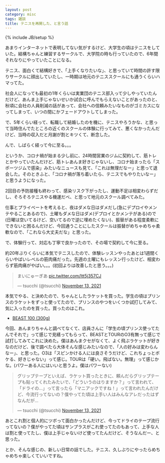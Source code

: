 ```yaml
---
layout: post
category: misc
tags: 雑談
title: テニスを再開した、と言う話
---
```

{% include JB/setup %}

あまりインターネットで表明してない気がするけど、大学生の頃はテニスをしていた。結構ちゃんと練習するサークルで、大学院の時も行っていたので、6年間それなりにやっていたことになる。

テニス、面白くて結構好きで、「上手くなりたいな」、と思っていて時間の許す限りサークルに顔出していたし、一時期は地元のテニススクールにも通うくらいハマってた。

社会人になっても最初の1年くらいは実業団のテニス部入って少しやっていたんだけど、あんま上手じゃないせいか試合に呼んでもらえないことがあったのと、秋頃に会社の人員削減の話があって、会社への信頼みたいなものがゴミカスになってしまって、いつの間にかフェードアウトしてしまった。

で、5年くらい経って、転職して結婚したのを機に、テニスやろうかな、と思って当時住んでたところの近くのスクールの体験に行ってみて、悪くなかったんだけど、当時の収入だと月謝が割とキツくて、断念した。

んで、しばらく経って今に至る。。。

というか、コロナ禍が始まる少し前に、24時間営業のジムに契約して、筋トレとかやっていたんだけど、筋トレあんま好きじゃないし、コロナ始まったら「スポーツジムで感染」みたいなニュースも見て、「これは無理だなー」と思って退会した。そのときふと、「コロナ禍が落ち着いたら、テニスでもやりたいなー」と思うようになった。

2回目の予防接種も終わって、感染リスク下がったし、運動不足は相変わらずだし、そろそろテニスやる機運だべ、と思って地元のスクール調べてみた。

仕事とプライベートを考えると、夜はダメな日はダメだし(急にデプロイやメンテやることあるので)、土曜もダメな日はダメ(デプロイとかメンテがある)ので(日曜は空いてるけど、空いてるので逆に埋めたくない)、振替がある程度柔軟にできないと困るんだけど、今回通うことにしたスクールは振替がめちゃめちゃ柔軟なので、「これなら大丈夫だな」と思った。

で、体験行って、対応も丁寧で良かったので、その場で契約して今に至る。

約20年ぶりくらいに本気でテニスしたので、体験レッスンやったあとは1週間くらいやばいレベルの筋肉痛だった。先週の土曜にもレッスン行ったけど、相変わらず筋肉痛がやばい。。。(初回よりは改善したと思う。。。)

<blockquote class="twitter-tweet"><p lang="ja" dir="ltr">まいにゅーぎあ <a href="https://t.co/ltt5j357CJ">pic.twitter.com/ltt5j357CJ</a></p>&mdash; tsucchi (@tsucchi) <a href="https://twitter.com/tsucchi/status/1459465385040748549?ref_src=twsrc%5Etfw">November 13, 2021</a></blockquote> <script async src="https://platform.twitter.com/widgets.js" charset="utf-8"></script>

本気でやる、と決めたので、ちゃんとしたラケットを買った。学生の頃はプリンスのラケットをずっと使ってたので、プリンスのやつをいくつか試打してみて、気に入ったのを買った。買ったのはこれ。

+ [BEAST 100 (300g)](https://princetennis.jp/product/7tj099)

今回、あんまりちゃんと調べてなくて、店員さんに「学生の頃プリンス使ってたんでそれで」って感じで見繕ってもらって、BEASTとTOURのO3有無って感じで試打してみてこれに決めた。僕はあんまクセがなくて、よく飛ぶラケットが好きなのだけど、後で調べたら大体そんな感じみたいなので、「人の好みは変わらんなー」、と思った。O3は「スピンかける人には良さそうだけど、これちょっとボケる、好きじゃない」って感じ。TOURは「硬い。飛ばない。無理」って感じかな。(パワーある人にはいいと思うよ。僕はパワーない)

<blockquote class="twitter-tweet"><p lang="ja" dir="ltr">グリップテープといえば、ラケット買ったときに、頼んだらグリップテープも貼ってくれたみたいで、「どういうのはりますか？」って言われて、「ドライの...」って言ったら「マニアックですね！」って言われたんだけど、今流行ってないの？僕やってた頃は上手い人はみんなアレだったはずなんだが...</p>&mdash; tsucchi (@tsucchi) <a href="https://twitter.com/tsucchi/status/1459467663760306178?ref_src=twsrc%5Etfw">November 13, 2021</a></blockquote> <script async src="https://platform.twitter.com/widgets.js" charset="utf-8"></script>

あとこれ割と個人的にツボって面白かったんだけど、今ってドライのテープ流行ってないの？僕がやってた頃はサンプラスがこれ使ってたのもあって、上手な人は割と使ってたし、僕は上手じゃないけど使ってたんだけど、そうなんだー、と思った。

とか、そんな感じの、新しい日常の話でした。テニス、久しぶりにやったらめちゃめちゃ楽しくていいですね。